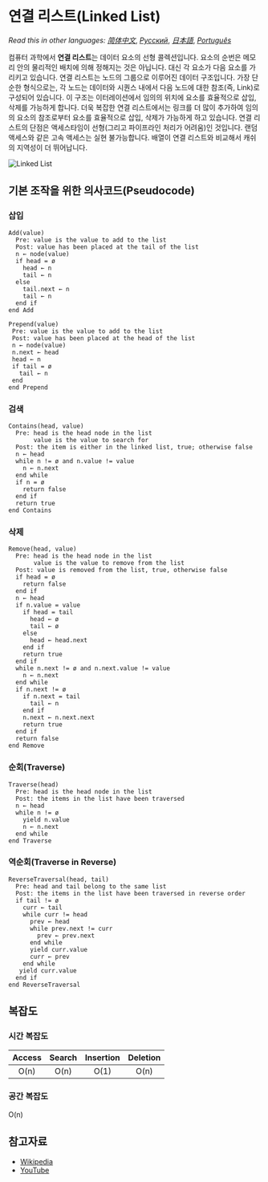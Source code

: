 # 연결 리스트(Linked List)

_Read this in other languages:_
[_简体中文_](README.zh-CN.md),
[_Русский_](README.ru-RU.md),
[_日本語_](README.ja-JP.md),
[_Português_](README.pt-BR.md)

컴퓨터 과학에서 **연결 리스트**는 데이터 요소의 선형 콜렉션입니다. 요소의 순번은 메모리 안의 물리적인 배치에 의해 정해지는 것은 아닙니다. 대신 각 요소가 다음 요소를 가리키고 있습니다. 연결 리스트는 노드의 그룹으로 이루어진 데이터 구조입니다. 가장 단순한 형식으로는, 각 노드는 데이터와 시퀀스 내에서 다음 노드에 대한 참조(즉, Link)로 구성되어 있습니다. 이 구조는 이터레이션에서 임의의 위치에 요소를 효율적으로 삽입, 삭제를 가능하게 합니다. 더욱 복잡한 연결 리스트에서는 링크를 더 많이 추가하여 임의의 요소의 참조로부터 요소를 효율적으로 삽입, 삭제가 가능하게 하고 있습니다. 연결 리스트의 단점은 액세스타임이 선형(그리고 파이프라인 처리가 어려움)인 것입니다. 랜덤 액세스와 같은 고속 액세스는 실현 불가능합니다. 배열이 연결 리스트와 비교해서 캐쉬의 지역성이 더 뛰어납니다.

![Linked List](https://upload.wikimedia.org/wikipedia/commons/6/6d/Singly-linked-list.svg)

## 기본 조작을 위한 의사코드(Pseudocode)

### 삽입

```text
Add(value)
  Pre: value is the value to add to the list
  Post: value has been placed at the tail of the list
  n ← node(value)
  if head = ø
    head ← n
    tail ← n
  else
    tail.next ← n
    tail ← n
  end if
end Add
```

```text
Prepend(value)
 Pre: value is the value to add to the list
 Post: value has been placed at the head of the list
 n ← node(value)
 n.next ← head
 head ← n
 if tail = ø
   tail ← n
 end
end Prepend
```

### 검색

```text
Contains(head, value)
  Pre: head is the head node in the list
       value is the value to search for
  Post: the item is either in the linked list, true; otherwise false
  n ← head
  while n != ø and n.value != value
    n ← n.next
  end while
  if n = ø
    return false
  end if
  return true
end Contains
```

### 삭제

```text
Remove(head, value)
  Pre: head is the head node in the list
       value is the value to remove from the list
  Post: value is removed from the list, true, otherwise false
  if head = ø
    return false
  end if
  n ← head
  if n.value = value
    if head = tail
      head ← ø
      tail ← ø
    else
      head ← head.next
    end if
    return true
  end if
  while n.next != ø and n.next.value != value
    n ← n.next
  end while
  if n.next != ø
    if n.next = tail
      tail ← n
    end if
    n.next ← n.next.next
    return true
  end if
  return false
end Remove
```

### 순회(Traverse)

```text
Traverse(head)
  Pre: head is the head node in the list
  Post: the items in the list have been traversed
  n ← head
  while n != ø
    yield n.value
    n ← n.next
  end while
end Traverse
```

### 역순회(Traverse in Reverse)

```text
ReverseTraversal(head, tail)
  Pre: head and tail belong to the same list
  Post: the items in the list have been traversed in reverse order
  if tail != ø
    curr ← tail
    while curr != head
      prev ← head
      while prev.next != curr
        prev ← prev.next
      end while
      yield curr.value
      curr ← prev
    end while
   yield curr.value
  end if
end ReverseTraversal
```

## 복잡도

### 시간 복잡도

| Access | Search | Insertion | Deletion |
| :----: | :----: | :-------: | :------: |
|  O(n)  |  O(n)  |   O(1)    |   O(n)   |

### 공간 복잡도

O(n)

## 참고자료

- [Wikipedia](https://en.wikipedia.org/wiki/Linked_list)
- [YouTube](https://www.youtube.com/watch?v=njTh_OwMljA&index=2&t=1s&list=PLLXdhg_r2hKA7DPDsunoDZ-Z769jWn4R8)
